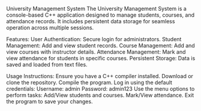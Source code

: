 University Management System
The University Management System is a console-based C++ application designed to manage students, courses, and attendance records. It includes persistent data storage for seamless operation across multiple sessions.

Features:
User Authentication: Secure login for administrators.
Student Management: Add and view student records.
Course Management: Add and view courses with instructor details.
Attendance Management: Mark and view attendance for students in specific courses.
Persistent Storage: Data is saved and loaded from text files.

Usage Instructions:
Ensure you have a C++ compiler installed.
Download or clone the repository.
Compile the program.
Log in using the default credentials:
Username: admin
Password: admin123
Use the menu options to perform tasks:
Add/View students and courses.
Mark/View attendance.
Exit the program to save your changes.